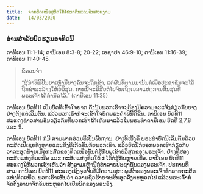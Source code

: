```yaml
---
title:  ຈາກທິດເໜືອສູ່ທິດໃຕ້ໄປຫາດິນແດນອັນສວຍງາມ
date:   14/03/2020
---
```


### ອ່ານສຳລັບບົດຮຽນອາທິດນີ້
ດານີເອນ 11:1-14; ດານີເອນ 8:3-8; 20-22; ເອຊາຢາ 46:9-10; ດານີເອນ 11:16-39; ດານີເອນ 11:40-45.

> <p>ຂໍ້ຄວນຈຳ</p>
> “ຜູ້ນຳທີ່ມີປັນຍາເຫຼົ່ານີ້ບາງຄົນຈະຖືກຂ້າ, ແຕ່ຜົນທີ່ຕາມມານັ້ນກໍເພື່ອປະຊາຊົນຈະໄດ້ຖືກຊຳລະລ້າງໃຫ້ບໍລິສຸດ. ການນີ້ຈະມີສືບຕໍ່ໄປຈົນເຖິງເວລາແຫ່ງການສິ້ນສຸດທີ່ພຣະເຈົ້າໄດ້ກຳນົດໄວ້.” (ດານີເອນ 11:35)

ດານີເອນ ບົດທີ11 ເປັນບົດທີ່ເຂົ້າໃຈຍາກ ດັ່ງນັ້ນພວກເຮົາຈະຕ້ອງມີຄວາມຈະແຈ້ງກ່ຽວກັບບາງຢ່າງຕັ້ງແຕ່ເລີ່ມຕົ້ນ. ແລ້ວພວກເຮົາກໍຈະເຂົ້າໃຈບົດພຣະຄຳພີນີ້ດີຂຶ້ນ. ດານີເອນ ບົດທີ11 ສະແດງຂ່າວສານອັນດຽວກັນທີ່ພວກເຮົາໄດ້ເຫັນມາແລ້ວໃນພຣະທຳດານີເອນ ບົດທີ 2,7,8 ແລະ 9.

ດານີເອນ ບົດທີ11 ກໍມີ ສາມພາກສ່ວນທີ່ເປັນພື້ນຖານ. ຢ່າງທີໜຶ່ງຄື ພຣະທຳບົດນີ້ເລີ່ມຕົ້ນດ້ວຍກະສັດເປີເຊຍທັງຫຼາຍແລະສິ່ງທີ່ເກີດຂຶ້ນກັບພວກເຂົາ. ແລ້ວບົດນີ້ກໍບອກພວກເຮົາກ່ຽວກັບວາລະສຸດທ້າຍເມື່ອກະສັດຂອງທິດເໜືອນັ້ນຕໍ່ສູ້ກັບພູເຂົາບໍລິສຸດຂອງພຣະເຈົ້າ. ຢ່າງທີສອງ ກະສັດແຫ່ງທິດເໜືອ ແລະ ກະສັດແຫ່ງທິດໃຕ້ ກໍໄດ້ຕໍ່ສູ້ກັນຫຼາຍເທື່ອ. ດານີເອນ ບົດທີ11 ສະແດງໃຫ້ພວກເຮົາເຫັນວ່າ ສົງຄາມເຫຼົ່ານີ້ກໍທຳລາຍປະຊາຊົນຂອງພຣະເຈົ້າ. ປະການທີສາມ ດານີເອນ ບົດທີ11 ສະແດງເຖິງຈຸດຈົບທີ່ມີຄວາມສຸກ: ພູເຂົາຂອງພຣະເຈົ້າທຳລາຍກະສັດແຫ່ງທິດເໜືອ. ພວກເຮົາເຫັນວ່າ ຄວາມຊົ່ວຮ້າຍຈະສິ້ນສຸດລົງຕະຫຼອດໄປ ແລ້ວພຣະເຈົ້າກໍຈັດຕັ້ງອານາຈັກອັນຕະຫຼອດໄປເປັນນິດຂອງພຣະອົງ.